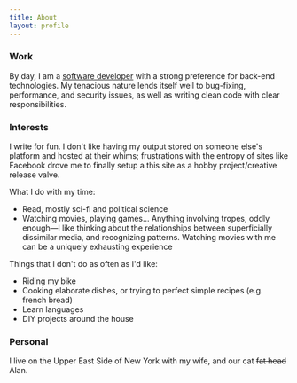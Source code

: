 ```yaml
---
title: About
layout: profile
---
```


### Work

By day, I am a [software developer][professional] with a strong preference for back-end technologies. My tenacious nature lends itself well to bug-fixing, performance, and security issues, as well as writing clean code with clear responsibilities.

### Interests

I write for fun. I don't like having my output stored on someone else's platform and hosted at their whims; frustrations with the entropy of sites like Facebook drove me to finally setup a this site as a hobby project/creative release valve.

What I do with my time:

- Read, mostly sci-fi and political science
- Watching movies, playing games...
Anything involving tropes, oddly enough—I like thinking about the relationships between superficially dissimilar media, and recognizing patterns. Watching movies with me can be a uniquely exhausting experience

Things that I don't do as often as I'd like:

- Riding my bike
- Cooking elaborate dishes, or trying to perfect simple recipes (e.g. french bread)
- Learn languages
- DIY projects around the house

### Personal

I live on the Upper East Side of New York with my wife, and our cat <del>fat head</del> Alan.


[professional]: /professional
